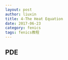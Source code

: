 ```yaml
---
layout: post
author: liuxin
title: 4-The Heat Equation
date: 2017-06-23
category: fenics
tags: fenics教程
---
```


## PDE